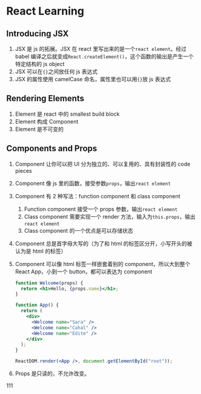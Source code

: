 # React Learning

## Introducing JSX

1. JSX 是 js 的拓展。JSX 在 react 里写出来的是一个`react element`。经过 babel 编译之后就变成`React.createElement()`，这个函数的输出是产生一个特定结构的 js object
2. JSX 可以在`{}`之间放任何 js 表达式
3. JSX 的属性使用 camelCase 命名，属性里也可以用`{}`放 js 表达式

## Rendering Elements

1. Element 是 react 中的 smallest build block
2. Element 构成 Component
3. Element 是不可变的

## Components and Props

1. Component 让你可以把 UI 分为独立的、可以复用的、具有封装性的 code pieces

2. Component 像 js 里的函数，接受参数`props`，输出`react element`

3. Component 有 2 种写法：function component 和 class component
   1. Function component 接受一个 props 参数，输出`react element`
   2. Class component 需要实现一个 render 方法，输入为`this.props`，输出`react element`
   3. Class component 的一个优点是可以存储状态
   
4. Component 总是首字母大写的（为了和 html 的标签区分开，小写开头的被认为是 html 的标签）

5. Component 可以像 html 标签一样嵌套着别的 component，所以大到整个 React App，小到一个 button，都可以表达为 component

   ```jsx
   function Welcome(props) {
     return <h1>Hello, {props.name}</h1>;
   }

   function App() {
     return (
       <div>
         <Welcome name="Sara" />
         <Welcome name="Cahal" />
         <Welcome name="Edite" />
       </div>
     );
   }

   ReactDOM.render(<App />, document.getElementById("root"));
   ```

6. Props 是只读的，不允许改变。

111

